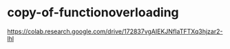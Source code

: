 # copy-of-functionoverloading
https://colab.research.google.com/drive/172837vgAIEKJNfIaTFTXq3hjzar2-lhl
